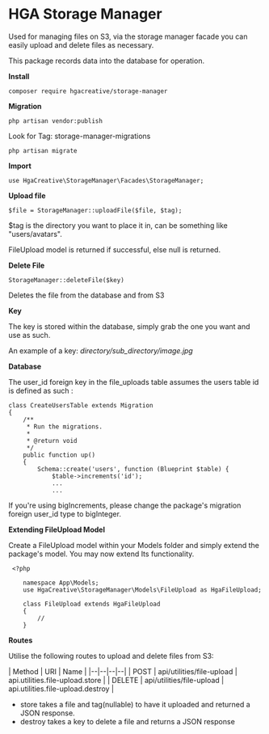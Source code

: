 
# HGA Storage Manager

Used for managing files on S3, via the storage manager facade you can easily upload and delete files as necessary.

This package records data into the database for operation.

**Install**

    composer require hgacreative/storage-manager

 **Migration**

    php artisan vendor:publish

Look for Tag: storage-manager-migrations

    php artisan migrate

**Import**

    use HgaCreative\StorageManager\Facades\StorageManager;

**Upload file**

	$file = StorageManager::uploadFile($file, $tag);

$tag is the directory you want to place it in, can be something like "users/avatars".

FileUpload model is returned if successful, else null is returned.

**Delete File**

    StorageManager::deleteFile($key)
Deletes the file from the database and from S3

**Key**

The key is stored within the database, simply grab the one you want and use as such.

An example of a key: *directory/sub_directory/image.jpg*


**Database**

  The user_id foreign key in the file_uploads table assumes the users table id is defined as such :   

    class CreateUsersTable extends Migration
    {
        /**
         * Run the migrations.
         *
         * @return void
         */
        public function up()
        {
            Schema::create('users', function (Blueprint $table) {
                $table->increments('id');
                ...
                ...
If you're using bigIncrements, please change the package's migration foreign user_id type to bigInteger.


**Extending FileUpload Model**

Create a FileUpload model within your Models folder and simply extend the package's model. You may now extend Its functionality.

     <?php
        
        namespace App\Models;
        use HgaCreative\StorageManager\Models\FileUpload as HgaFileUpload;
        
        class FileUpload extends HgaFileUpload
        {
            //
        }

**Routes**

Utilise the following routes to upload and delete files from S3:


| Method | URI | Name |
|--|--|--|--|
| POST | api/utilities/file-upload | api.utilities.file-upload.store |
| DELETE | api/utilities/file-upload | api.utilities.file-upload.destroy |


- store takes a file and tag(nullable) to have it uploaded and returned a JSON response.
- destroy takes a key to delete a file and returns a JSON response
